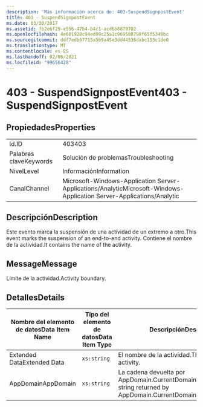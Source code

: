```yaml
---
description: 'Más información acerca de: 403-SuspendSignpostEvent'
title: 403 - SuspendSignpostEvent
ms.date: 03/30/2017
ms.assetid: fb2e6f29-e556-47b4-b4c1-acd6b8879702
ms.openlocfilehash: 4e601920c94ed99c25a1c969508798f65f5348bc
ms.sourcegitcommit: ddf7edb67715a5b9a45e3dd44536dabc153c1de0
ms.translationtype: MT
ms.contentlocale: es-ES
ms.lasthandoff: 02/06/2021
ms.locfileid: "99656428"
---
```

# <a name="403---suspendsignpostevent"></a><span data-ttu-id="b3296-103">403 - SuspendSignpostEvent</span><span class="sxs-lookup"><span data-stu-id="b3296-103">403 - SuspendSignpostEvent</span></span>

## <a name="properties"></a><span data-ttu-id="b3296-104">Propiedades</span><span class="sxs-lookup"><span data-stu-id="b3296-104">Properties</span></span>  
  
|||  
|-|-|  
|<span data-ttu-id="b3296-105">Id.</span><span class="sxs-lookup"><span data-stu-id="b3296-105">ID</span></span>|<span data-ttu-id="b3296-106">403</span><span class="sxs-lookup"><span data-stu-id="b3296-106">403</span></span>|  
|<span data-ttu-id="b3296-107">Palabras clave</span><span class="sxs-lookup"><span data-stu-id="b3296-107">Keywords</span></span>|<span data-ttu-id="b3296-108">Solución de problemas</span><span class="sxs-lookup"><span data-stu-id="b3296-108">Troubleshooting</span></span>|  
|<span data-ttu-id="b3296-109">Nivel</span><span class="sxs-lookup"><span data-stu-id="b3296-109">Level</span></span>|<span data-ttu-id="b3296-110">Información</span><span class="sxs-lookup"><span data-stu-id="b3296-110">Information</span></span>|  
|<span data-ttu-id="b3296-111">Canal</span><span class="sxs-lookup"><span data-stu-id="b3296-111">Channel</span></span>|<span data-ttu-id="b3296-112">Microsoft-Windows-Application Server-Applications/Analytic</span><span class="sxs-lookup"><span data-stu-id="b3296-112">Microsoft-Windows-Application Server-Applications/Analytic</span></span>|  
  
## <a name="description"></a><span data-ttu-id="b3296-113">Descripción</span><span class="sxs-lookup"><span data-stu-id="b3296-113">Description</span></span>  

 <span data-ttu-id="b3296-114">Este evento marca la suspensión de una actividad de un extremo a otro.</span><span class="sxs-lookup"><span data-stu-id="b3296-114">This event marks the suspension of an end-to-end activity.</span></span> <span data-ttu-id="b3296-115">Contiene el nombre de la actividad.</span><span class="sxs-lookup"><span data-stu-id="b3296-115">It contains the name of the activity.</span></span>  
  
## <a name="message"></a><span data-ttu-id="b3296-116">Message</span><span class="sxs-lookup"><span data-stu-id="b3296-116">Message</span></span>  

 <span data-ttu-id="b3296-117">Límite de la actividad.</span><span class="sxs-lookup"><span data-stu-id="b3296-117">Activity boundary.</span></span>  
  
## <a name="details"></a><span data-ttu-id="b3296-118">Detalles</span><span class="sxs-lookup"><span data-stu-id="b3296-118">Details</span></span>  
  
|<span data-ttu-id="b3296-119">Nombre del elemento de datos</span><span class="sxs-lookup"><span data-stu-id="b3296-119">Data Item Name</span></span>|<span data-ttu-id="b3296-120">Tipo del elemento de datos</span><span class="sxs-lookup"><span data-stu-id="b3296-120">Data Item Type</span></span>|<span data-ttu-id="b3296-121">Descripción</span><span class="sxs-lookup"><span data-stu-id="b3296-121">Description</span></span>|  
|--------------------|--------------------|-----------------|  
|<span data-ttu-id="b3296-122">Extended Data</span><span class="sxs-lookup"><span data-stu-id="b3296-122">Extended Data</span></span>|`xs:string`|<span data-ttu-id="b3296-123">El nombre de la actividad.</span><span class="sxs-lookup"><span data-stu-id="b3296-123">The name of the activity.</span></span>|  
|<span data-ttu-id="b3296-124">AppDomain</span><span class="sxs-lookup"><span data-stu-id="b3296-124">AppDomain</span></span>|`xs:string`|<span data-ttu-id="b3296-125">La cadena devuelta por AppDomain.CurrentDomain.FriendlyName.</span><span class="sxs-lookup"><span data-stu-id="b3296-125">The string returned by AppDomain.CurrentDomain.FriendlyName.</span></span>|
